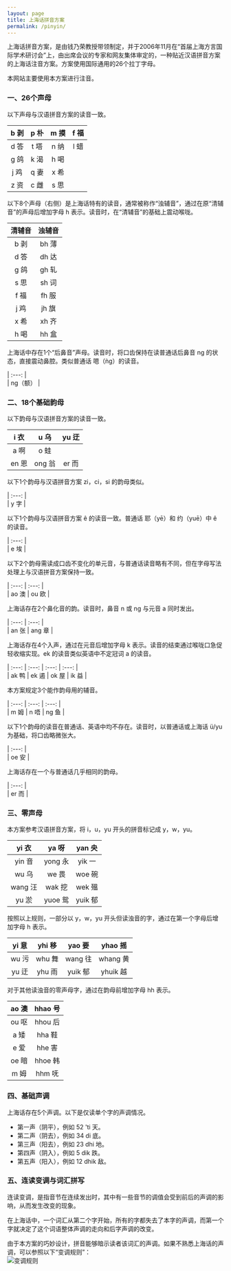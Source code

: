 ```yaml
---
layout: page
title: 上海话拼音方案
permalink: /pinyin/
---             
```


上海话拼音方案，是由钱乃荣教授带领制定，并于2006年11月在“首届上海方言国际学术研讨会”上，由出席会议的专家和网友集体审定的，一种贴近汉语拼音方案的上海话注音方案。方案使用国际通用的26个拉丁字母。              

本网站主要使用本方案进行注音。                              

### 一、26个声母                 

以下声母与汉语拼音方案的读音一致。                          

| b 剥 | p 朴 | m 摸 | f 福 |                                       
| :---: | :---: | :---: | :---: |                       
| d 答 | t 塔 | n 纳 | l 蜡 |                               
| g 鸽 | k 渴 | h 喝 |  |                        
| j 鸡 | q 妻 | x 希 |  |               
| z 资 | c 雌 | s 思 |  |               

以下8个声母（右侧）是上海话特有的读音，通常被称作“浊辅音”，通过在原“清辅音”的声母后增加字母 h 表示。读音时，在“清辅音”的基础上震动喉咙。                     

| 清辅音 | 浊辅音 |             
| :---: | :---: |               
| b 剥 | bh 薄 |             
| d 答 | dh 达 |             
| g 鸽 | gh 轧 |             
| s 思 | sh 词 |             
| f 福 | fh 服 |             
| j 鸡 | jh 旗 |             
| x 希 | xh 齐 |             
| h 喝 | hh 盒 |             

上海话中存在1个“后鼻音”声母。读音时，将口齿保持在读普通话后鼻音 ng 的状态，直接震动鼻腔。类似普通话 嗯（ǹg）的读音。               

| :---: |               
| ng（额） |             

### 二、18个基础韵母                 

以下韵母与汉语拼音方案的读音一致。                

| i 衣 | u 乌 | yu 迂 |                
| :---: | :---: | :---: |                           
| a 啊 | o 蛙 |  |                
| en 恩 | ong 翁 | er 而 |             

以下1个韵母与汉语拼音方案 zi，ci，si 的韵母类似。                           

| :---: |               
| y 字 |                      

以下1个韵母与汉语拼音方案 ê 的读音一致。普通话 耶（yē）和 约（yuē）中 ê 的读音。            

| :---: |              
| e 埃 |                    

以下2个韵母需读成口齿不变化的单元音，与普通话读音略有不同，但在字母写法处理上与汉语拼音方案保持一致。                  

| :---: | :---: |                            
| ao 澳 | ou 欧 |             

上海话存在2个鼻化音的韵。读音时，鼻音 n 或 ng 与元音 a 同时发出。                                                      

| :---: | :---: |                            
| an 张 | ang 章 |                

上海话存在4个入声，通过在元音后增加字母 k 表示。读音的结束通过喉咙口急促轻收缩实现。ek 的读音类似英语中不定冠词 a 的读音。                        

| :---: | :---: | :---: | :---: |                               
| ak 鸭 | ek 遏 | ok 屋 | ik 益 |               

本方案规定3个能作韵母用的辅音。                     

| :---: | :---: | :---: |                               
| m 姆 | n 唔 | ng 鱼 |               

以下1个韵母的读音在普通话、英语中均不存在。读音时，以普通话或上海话 ü/yu 为基础，将口齿略微张大。            

| :---: |                               
| oe 安 |                      

上海话存在一个与普通话几乎相同的韵母。                

| :---: |                               
| er 而 |                 

### 三、零声母                  

本方案参考汉语拼音方案，将 i，u，yu 开头的拼音标记成 y，w，yu。                           

| yi 衣 | ya 呀 | yan 央 |                                      
| :---: | :---: | :---: |                                
| yin 音 | yong 永 | yik 一 |                      
| wu 乌 | we 畏 | woe 碗 |                          
| wang 汪 | wak 挖 | wek 殟 |                          
| yu 淤 | yuoe 鸳 | yuik 郁 |                    

按照以上规则，一部分以 y，w，yu 开头但读浊音的字，通过在第一个字母后增加字母 h 表示。                               

| yi 意 | yhi 移 | yao 要 | yhao 摇 |                   
| :---: | :---: | :---: | :---: |                   
| wu 污 | whu 舞 | wang 往 | whang 黄 |                   
| yu 迂 | yhu 雨 | yuik 郁 | yhuik 越 |                   

对于其他读浊音的零声母字，通过在韵母前增加字母 hh 表示。                

| ao 澳 | hhao 号 |                     
| :---: | :---: |                       
| ou 呕 | hhou 后 |                     
| a 矮 | hha 鞋 |                     
| e 爱 | hhe 害 |                     
| oe 暗 | hhoe 韩 |                     
| m 姆 | hhm 呒 |                     

### 四、基础声调                                

上海话存在5个声调。以下是仅读单个字的声调情况。                                  

+ 第一声（阴平），例如 52 'ti 天。                               
+ 第二声（阴去），例如 34 di 底。                        
+ 第三声（阳去），例如 23 dhi 地。                 
+ 第四声（阴入），例如 5 dik 跌。                           
+ 第五声（阳入），例如 12 dhik 敌。                     

### 五、连读变调与词汇拼写                  

连读变调，是指音节在连续发出时，其中有一些音节的调值会受到前后的声调的影响，从而发生改变的现象。                                      

在上海话中，一个词汇从第二个字开始，所有的字都失去了本字的声调，而第一个字就决定了这个词语整体声调的走向和后字声调的改变。                                  

由于本方案的巧妙设计，拼音能够暗示读者该词汇的声调。如果不熟悉上海话的声调，可以参照以下“变调规则”：                      
![变调规则](/shanghainese-dict/images/2024-10-21.png)                   